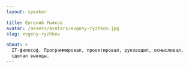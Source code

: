 ```yaml
---
layout: speaker

title: Евгений Рыжков
avatar: /assets/avatars/evgeny-ryzhkov.jpg
slug: evgeny-ryzhkov

about: >
  IT-философ. Программировал, проектировал, руководил, осмысливал,
  сделал выводы.
---
```




